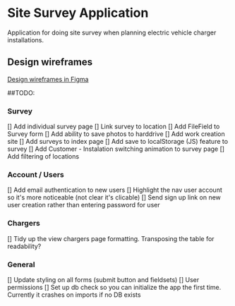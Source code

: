 # Site Survey Application

Application for doing site survey when planning electric vehicle charger installations.

## Design wireframes

[Design wireframes in Figma](https://www.figma.com/proto/cwyvzpbyNiWygBuhPAYOOvpF/SiteSurveyApp?node-id=0%3A1&scaling=scale-down)

##TODO:

### Survey
[] Add individual survey page
[] Link survey to location
[] Add FileField to Survey form
[] Add ability to save photos to harddrive
[] Add work creation site
[] Add surveys to index page
[] Add save to localStorage (JS) feature to survey
[] Add Customer - Instalation switching animation to survey page
[] Add filtering of locations

### Account / Users
[] Add email authentication to new users
[] Highlight the nav user account so it's more noticeable (not clear it's clicable)
[] Send sign up link on new user creation rather than entering password for user

### Chargers
[] Tidy up the view chargers page formatting. Transposing the table for readability?

### General
[] Update styling on all forms (submit button and fieldsets)
[] User permissions
[] Set up db check so you can initialize the app the first time. Currently it crashes on imports if no DB exists